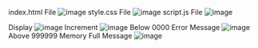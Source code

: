 index.html File
![image](https://github.com/Bhumikachauhan26/Counter-/assets/159519180/73157545-a8f6-475c-9d8e-829d2f18fea7)
style.css File
![image](https://github.com/Bhumikachauhan26/Counter-/assets/159519180/5929ef15-57e8-44f4-8547-787775c64c38)
script.js File
![image](https://github.com/Bhumikachauhan26/Counter-/assets/159519180/e2adf5c8-96a8-4a9a-8388-f17a4b73e4a1)

Display
![image](https://github.com/Bhumikachauhan26/Counter-/assets/159519180/50ce8ee8-03e1-4a78-abf4-3889e8b7c9b4)
Increment
![image](https://github.com/Bhumikachauhan26/Counter-/assets/159519180/78355cf4-64c9-4b41-80e8-1663f083021a)
Below 0000 Error Message
![image](https://github.com/Bhumikachauhan26/Counter-/assets/159519180/692e9aac-913a-42ae-9832-0d06d9333b45)
Above 999999 Memory Full Message
![image](https://github.com/Bhumikachauhan26/Counter-/assets/159519180/0dd2bd38-8ab8-4882-b27e-2befe959f560)
